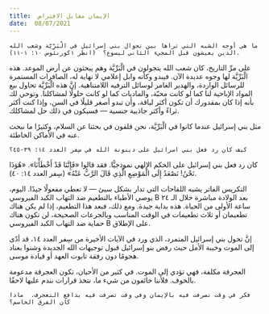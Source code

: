 ```yaml
---
title:  الإيمان مقابل الافتراض
date:  08/07/2021
---
```


`ما هي أوجه الشبه التي تراها بين تجوال بني إسرائيل في الْبَرِّيَّة وشعب الله الذين يعيشون قبل المجيء الثاني ليسوع؟  (انظر ١كورنثوس ١٠: ١-١١).`

على مرِّ التاريخ، كان شعب الله يتجولون في الْبَرِّيَّة وهم يبحثون عن أرض الموعد. هذه الْبَرِّيَّة لها وجوه عديدة الآن.  فيبدو وكأنه وابل إعلامي لا نهاية له، الصافرات المستمرة للرسائل الواردة، والهدير الغامر لوسائل الترفيه اللامتناهية. إنَّ هذه الْبَرِّيَّة تحاول بيع المواد الإباحية لنا كما لو كانت محبّة، والماديات كما لو كانت حلولًا لمشاكلنا. وتوحي لك بأنه إذا كان بمقدورك أن تكون أكثر لياقة، وأن تبدو أصغر قليلًا في السن، وإذا كنت أكثر ثراءً وأكثر جاذبية جنسية — فسيكون في ذلك حل لمشاكلك.

مثل بني إسرائيل عندما كانوا في الْبَرِّيَّة، نحن قلقون في بحثنا عن السلام، وكثيرًا ما نبحث عنه في الأماكن الخاطئة.

`كيف كان رد فعل بني اسرائيل على دينونة الله في سِفر العدد ١٤: ٣٩-٤٥؟`

كان رد فعل بني إسرائيل على الحكم الإلهي نموذجيًّا.  فقد قالوا «فَإِنَّنَا قَدْ أَخْطَأْنَا».  «هُوَذَا نَحْنُ! نَصْعَدُ إِلَى الْمَوْضِعِ الَّذِي قَالَ الرَّبُّ عَنْهُ» (سِفر العدد ١٤: ٤٠).

التكريس الفاتر يشبه اللقاحات التي تدار بشكل سيئ — لا تعطي مفعولًا جيدًا. اليوم، يوصي الأطباء بالتطعيم ضد التهاب الكبد الفيروسي B بعد الولادة مباشرة خلال الـ ٢٤ ساعة الأولى من الحياة. هذه بداية جيدة.  ومع ذلك، فبعد هذا التطعيم، إذا لم يكن هناك تطعيمان أو ثلاث تطعيمات في الوقت المناسب وبالجرعات الصحيحة، لن تكون هناك حماية ضد التهاب الكبد الفيروسي B على الإطلاق.

إنَّ تحول بني إسرائيل المتمرد، الذي ورد في الآيات الأخيرة من سِفر العدد ١٤، قد أدّى إلى الموت وخيبة الأمل حيث رفض بنو إسرائيل قبول توجيهات الله الجديدة وشنوا بعناد هجومًا دون رفقة تابوت العهد أو قيادة موسى.

العجرفة مكلفة، فهي تؤدي إلى الموت.  في كثير من الأحيان، تكون العجرفة مدعومة بالخوف. فلأننا خائفون من شيء ما، نتخذ قرارات نندم عليها لاحقًا.

`فكر في وقت تصرفت فيه بالإيمان وفي وقت تصرفت فيه بدافع التعجرف.  ماذا كان الفرق الحاسم؟`